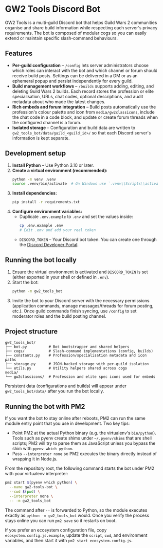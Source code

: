 # GW2 Tools Discord Bot

GW2 Tools is a multi-guild Discord bot that helps Guild Wars 2 communities organise and share build information while respecting each server's privacy requirements. The bot is composed of modular cogs so you can easily extend or maintain specific slash-command behaviours.

## Features

- **Per-guild configuration** – `/config` lets server administrators choose which roles can interact with the bot and which channel or forum should receive build posts. Settings can be delivered in a DM or as an ephemeral popup and persist independently for every guild.
- **Build management workflows** – `/builds` supports adding, editing, and deleting Guild Wars 2 builds. Each record stores the profession or elite specialisation, URLs, chat codes, optional descriptions, and audit metadata about who made the latest changes.
- **Rich embeds and forum integration** – Build posts automatically use the profession's colour palette and icon from `media/gw2classicons`, include the chat code in a code block, and update or create forum threads when the configured channel is a forum.
- **Isolated storage** – Configuration and build data are written to `gw2_tools_bot/data/guild_<guild_id>/` so that each Discord server's information is kept separate.

## Development setup

1. **Install Python** – Use Python 3.10 or later.
2. **Create a virtual environment (recommended):**
   ```bash
   python -m venv .venv
   source .venv/bin/activate  # On Windows use `.venv\\Scripts\\activate`
   ```
3. **Install dependencies:**
   ```bash
   pip install -r requirements.txt
   ```
4. **Configure environment variables:**
   - Duplicate `.env.example` to `.env` and set the values inside:
     ```bash
     cp .env.example .env
     # Edit .env and add your real token
     ```
   - `DISCORD_TOKEN` – Your Discord bot token. You can create one through the [Discord Developer Portal](https://discord.com/developers/applications).

## Running the bot locally

1. Ensure the virtual environment is activated and `DISCORD_TOKEN` is set (either exported in your shell or defined in `.env`).
2. Start the bot:
   ```bash
   python -m gw2_tools_bot
   ```
3. Invite the bot to your Discord server with the necessary permissions (application commands, manage messages/threads for forum posting, etc.). Once guild commands finish syncing, use `/config` to set moderator roles and the build posting channel.

## Project structure

```
gw2_tools_bot/
├── bot.py          # Bot bootstrapper and shared helpers
├── cogs/           # Slash-command implementations (config, builds)
├── constants.py    # Profession/specialisation metadata and icon paths
├── storage.py      # JSON-backed storage with per-guild isolation
└── utils.py        # Utility helpers shared across cogs
media/
└── gw2classicons/  # Profession and elite spec icons used for embeds
```

Persistent data (configurations and builds) will appear under `gw2_tools_bot/data/` after you run the bot locally.

## Running the bot with PM2

If you want the bot to stay online after reboots, PM2 can run the same module entry point that you use in development. Two key tips:

* Point PM2 at the actual Python binary (e.g. the virtualenv's `bin/python`). Tools such as pyenv create shims under `~/.pyenv/shims` that are shell scripts; PM2 will try to parse them as JavaScript unless you bypass the shim with `pyenv which python`.
* Pass `--interpreter none` so PM2 executes the binary directly instead of wrapping it in Node.js.

From the repository root, the following command starts the bot under PM2 with your virtualenv interpreter:

```bash
pm2 start $(pyenv which python) \
  --name gw2-tools-bot \
  --cwd $(pwd) \
  --interpreter none \
  -- -m gw2_tools_bot
```

The command after `--` is forwarded to Python, so the module executes exactly as `python -m gw2_tools_bot` would. Once you verify the process stays online you can run `pm2 save` so it restarts on boot.

If you prefer an ecosystem configuration file, copy `ecosystem.config.js.example`, update the `script`, `cwd`, and environment variables, and then start it with `pm2 start ecosystem.config.js`.
